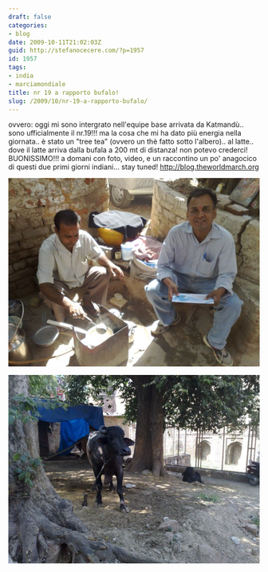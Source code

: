 ```yaml
---
draft: false
categories:
- blog
date: 2009-10-11T21:02:03Z
guid: http://stefanocecere.com/?p=1957
id: 1957
tags:
- india
- marciamondiale
title: nr 19 a rapporto bufalo!
slug: /2009/10/nr-19-a-rapporto-bufalo/
---
```


ovvero: oggi mi sono intergrato nell'equipe base arrivata da Katmandù.. sono ufficialmente il nr.19!!! ma la cosa che mi ha dato più energia nella giornata.. è stato un "tree tea" (ovvero un thè fatto sotto l'albero).. al latte.. dove il latte arriva dalla bufala a 200 mt di distanza! non potevo crederci! BUONISSIMO!!! a domani con foto, video, e un raccontino un po' anagocico di questi due primi giorni indiani… stay tuned! <http://blog.theworldmarch.org>

![](../../../assets/img/post/2009/twm_111020091926.jpg)

![](../../../assets/img/post/2009/twm_111020091937.jpg)
